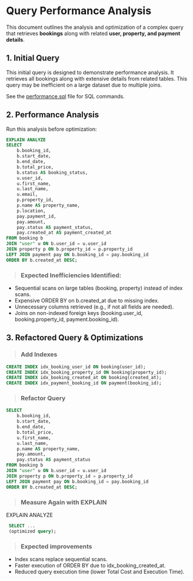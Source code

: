 # Query Performance Analysis
This document outlines the analysis and optimization of a complex query that retrieves **bookings** along with related **user, property, and payment details**.
## 1. Initial Query
This initial query is designed to demonstrate performance analysis. It retrieves all bookings along with extensive details from related tables. This query may be inefficient on a large dataset due to multiple joins.

See the [performance.sql](https://github.com/Fmukanda/-alx-airbnb-database/blob/6db6317441bf90d1e77ed930fa7567e5c2b8a85e/database-adv-script/perfomance.sql) file for SQL commands.
## 2. Performance Analysis
Run this analysis before optimization:
```sql
EXPLAIN ANALYZE
SELECT 
    b.booking_id,
    b.start_date,
    b.end_date,
    b.total_price,
    b.status AS booking_status,
    u.user_id,
    u.first_name,
    u.last_name,
    u.email,
    p.property_id,
    p.name AS property_name,
    p.location,
    pay.payment_id,
    pay.amount,
    pay.status AS payment_status,
    pay.created_at AS payment_created_at
FROM booking b
JOIN "user" u ON b.user_id = u.user_id
JOIN property p ON b.property_id = p.property_id
LEFT JOIN payment pay ON b.booking_id = pay.booking_id
ORDER BY b.created_at DESC;
```
>### Expected Inefficiencies Identified:
 - Sequential scans on large tables (booking, property) instead of index scans.
 - Expensive ORDER BY on b.created_at due to missing index.
 - Unnecessary columns retrieved (e.g., if not all fields are needed).
 - Joins on non-indexed foreign keys (booking.user_id, booking.property_id, payment.booking_id).

## 3. Refactored Query & Optimizations
>### Add Indexes
```sql
CREATE INDEX idx_booking_user_id ON booking(user_id);
CREATE INDEX idx_booking_property_id ON booking(property_id);
CREATE INDEX idx_booking_created_at ON booking(created_at);
CREATE INDEX idx_payment_booking_id ON payment(booking_id);
```
>### Refactor Query
```sql
SELECT 
    b.booking_id,
    b.start_date,
    b.end_date,
    b.total_price,
    u.first_name,
    u.last_name,
    p.name AS property_name,
    pay.amount,
    pay.status AS payment_status
FROM booking b
JOIN "user" u ON b.user_id = u.user_id
JOIN property p ON b.property_id = p.property_id
LEFT JOIN payment pay ON b.booking_id = pay.booking_id
ORDER BY b.created_at DESC;
```
>### Measure Again with EXPLAIN
EXPLAIN ANALYZE
```sql
 SELECT ...
 (optimized query);
```
>### Expected improvements
 - Index scans replace sequential scans.
 - Faster execution of ORDER BY due to idx_booking_created_at.
 - Reduced query execution time (lower Total Cost and Execution Time).
